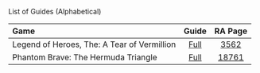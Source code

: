 List of Guides (Alphabetical) 

|Game|Guide|RA Page|
|:--|:--:|:--:|
|Legend of Heroes, The: A Tear of Vermillion|[Full](https://github.com/RetroAchievements/guides/wiki/Legend-of-Heroes,-The:-A-Tear-of-Vermillion-(PlayStation-Portable))|[3562](https://retroachievements.org/game/3562)|
|Phantom Brave: The Hermuda Triangle|[Full](https://github.com/RetroAchievements/guides/wiki/Phantom-Brave:-The-Hermuda-Triangle-(PSP))|[18761](https://retroachievements.org/game/18761)|
